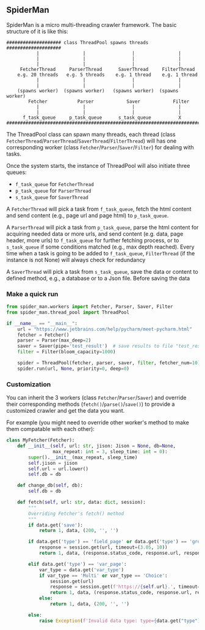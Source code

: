 ## SpiderMan

SpiderMan is a micro multi-threading crawler framework. The basic structure of it is like this:

```
#################### class ThreadPool spawns threads ####################
           |                |                 |                |
           |                |                 |                |
           |                |                 |                |
     FetcherThread     ParserThread      SaverThread     FilterThread
    e.g. 20 threads   e.g. 5 threads    e.g. 1 thread    e.g. 1 thread
           |                |                 |                |
           |                |                 |                |
    (spawns worker)  (spawns worker)   (spawns worker)  (spawns worker)
        Fetcher           Parser            Saver            Filter
           |                |                 |                |
           |                |                 |                |
      f_task_queue     p_task_queue      s_task_queue          X
#########################################################################
```

The ThreadPool class can spawn many threads, each thread (class `FetcherThread`/`ParserThread`/`SaverThread`/`FilterThread`) will has one corresponding worker (class `Fetcher`/`Parser`/`Saver`/`Filter`) for dealing with tasks.

Once the system starts, the instance of ThreadPool will also initiate three queues:
- `f_task_queue` for `FetcherThread`
- `p_task_queue` for `ParserThread`
- `s_task_queue` for `SaverThread`

A `FetcherThread` will pick a task from `f_task_queue`, fetch the html content and send content (e.g., page url and page html) to `p_task_queue`.

A `ParserThread` will pick a task from `p_task_queue`, parse the html content for acquiring needed data or more urls, and send content (e.g. data, page header, more urls) to `f_task_queue` for further fetching process, or to `s_task_queue` if some conditions matched (e.g., max depth reached). Every time when a task is going to be added to `f_task_queue`, `FilterThread` (if the instance is not None) will always check for redundancy

A `SaverThread` will pick a task from `s_task_queue`, save the data or content to defined method, e.g., a database or to a Json file. Before saving the data

### Make a quick run

```python
from spider_man.workers import Fetcher, Parser, Saver, Filter
from spider_man.thread_pool import ThreadPool

if __name__ == "__main__":
    url = "https://www.jetbrains.com/help/pycharm/meet-pycharm.html"
    fetcher = Fetcher()
    parser = Parser(max_deep=2)
    saver = Saver(pipe='test_result')  # save results to file "test_result"
    filter = Filter(bloom_capacity=1000)

    spider = ThreadPool(fetcher, parser, saver, filter, fetcher_num=10)
    spider.run(url, None, priority=0, deep=0)
```

### Customization

You can inherit the 3 workers (class `Fetcher`/`Parser`/`Saver`) and override their corresponding methods (`fetch()`/`parse()`/`save()`) to provide a customized crawler and get the data you want.

For example (you might need to override other worker's method to make them compatable with each other):

```python
class MyFetcher(Fetcher):
    def __init__(self, url: str, jison: Jison = None, db=None,
                 max_repeat: int = 3, sleep_time: int = 0):
        super().__init__(max_repeat, sleep_time)
        self.jison = jison
        self.url = url.lower()
        self.db = db

    def change_db(self, db):
        self.db = db

    def fetch(self, url: str, data: dict, session):
        """
        Overriding Fetcher's fetch() method
        """
        if data.get('save'):
            return 1, data, (200, '', '')

        if data.get('type') == 'field_page' or data.get('type') == 'group_page':
            response = session.get(url, timeout=(3.05, 10))
            return 1, data, (response.status_code, response.url, response.text)

        elif data.get('type') == 'var_page':
            var_type = data.get('var_type')
            if var_type == 'Multi' or var_type == 'Choice':
                session.get(url)
                response = session.get(f'https://{self.url}.', timeout=(3.05, 10))
                return 1, data, (response.status_code, response.url, response.text)
            else:
                return 1, data, (200, '', '')

        else:
            raise Exception(f'Invalid data type: type={data.get("type")}')
```

